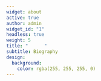 ```yaml
---
widget: about
active: true
author: admin
widget_id: "1"
headless: true
weight: 5
title: "      "
subtitle: Biography
design:
  background:
    color: rgba(255, 255, 255, 0)
---
```

